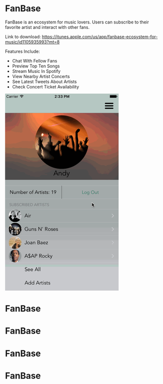 
# FanBase 
FanBase is an ecosystem for music lovers. 
Users can subscribe to their favorite artist and interact with other fans. 

Link to download: https://itunes.apple.com/us/app/fanbase-ecosystem-for-music/id1105935993?mt=8


Features Include:

+ Chat With Fellow Fans
+ Preview Top Ten Songs  
+ Stream Music In Spotify
+ View Nearby Artist Concerts
+ See Latest Tweets About Artists
+ Check Concert Ticket Availability

![alt tag](FanBaseGIF.gif)
# FanBase
# FanBase
# FanBase
# FanBase
